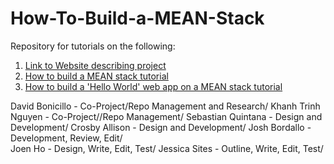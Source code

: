 # How-To-Build-a-MEAN-Stack
Repository for tutorials on the following: 

1. [Link to Website describing project](https://caesarbonicillo.github.io/MeanStack/views/html/index.html)
2. [How to build a MEAN stack tutorial](https://docs.google.com/document/d/1m541e1Nkd5TquYAkNdu9SUT-apfWXNpNEg8abqUSinc/edit?usp=sharing)
3. [How to build a 'Hello World' web app on a MEAN stack tutorial](https://docs.google.com/document/d/1Kiya3Be_Vr8RRRSzGjg1xbi66RmqvZFONCvs6g9iPdc/edit?usp=sharing)

David Bonicillo - Co-Project/Repo Management and Research/
Khanh Trinh Nguyen - Co-Project//Repo Management/ 
Sebastian Quintana - Design and Development/
Crosby Allison - Design and Development/
Josh Bordallo - Development, Review, Edit/  
Joen Ho - Design, Write, Edit, Test/
Jessica Sites - Outline, Write, Edit, Test/ 
